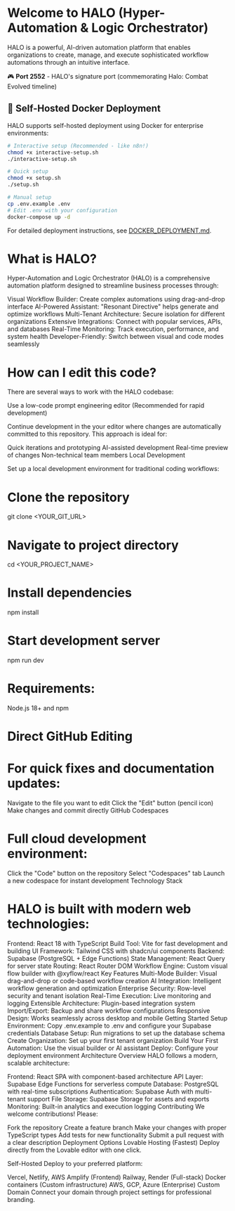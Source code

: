 # Welcome to HALO (Hyper-Automation & Logic Orchestrator)
HALO is a powerful, AI-driven automation platform that enables organizations to create, manage, and execute sophisticated workflow automations through an intuitive interface.

🎮 **Port 2552** - HALO's signature port (commemorating Halo: Combat Evolved timeline)

## 🐳 Self-Hosted Docker Deployment

HALO supports self-hosted deployment using Docker for enterprise environments:

```bash
# Interactive setup (Recommended - like n8n!)
chmod +x interactive-setup.sh
./interactive-setup.sh

# Quick setup
chmod +x setup.sh
./setup.sh

# Manual setup
cp .env.example .env
# Edit .env with your configuration
docker-compose up -d
```

For detailed deployment instructions, see [DOCKER_DEPLOYMENT.md](DOCKER_DEPLOYMENT.md).

# What is HALO?
Hyper-Automation and Logic Orchestrator (HALO) is a comprehensive automation platform designed to streamline business processes through:

Visual Workflow Builder: Create complex automations using drag-and-drop interface
AI-Powered Assistant: "Resonant Directive" helps generate and optimize workflows
Multi-Tenant Architecture: Secure isolation for different organizations
Extensive Integrations: Connect with popular services, APIs, and databases
Real-Time Monitoring: Track execution, performance, and system health
Developer-Friendly: Switch between visual and code modes seamlessly

# How can I edit this code?
There are several ways to work with the HALO codebase:

Use a low-code prompt engineering editor (Recommended for rapid development)

Continue development in the your editor where changes are automatically committed to this repository. This approach is ideal for:

Quick iterations and prototyping
AI-assisted development
Real-time preview of changes
Non-technical team members
Local Development

Set up a local development environment for traditional coding workflows:


# Clone the repository
git clone <YOUR_GIT_URL>

# Navigate to project directory
cd <YOUR_PROJECT_NAME>

# Install dependencies
npm install

# Start development server
npm run dev

# Requirements: 
Node.js 18+ and npm

# Direct GitHub Editing

# For quick fixes and documentation updates:

Navigate to the file you want to edit
Click the "Edit" button (pencil icon)
Make changes and commit directly
GitHub Codespaces

# Full cloud development environment:

Click the "Code" button on the repository
Select "Codespaces" tab
Launch a new codespace for instant development
Technology Stack


# HALO is built with modern web technologies:

Frontend: React 18 with TypeScript
Build Tool: Vite for fast development and building
UI Framework: Tailwind CSS with shadcn/ui components
Backend: Supabase (PostgreSQL + Edge Functions)
State Management: React Query for server state
Routing: React Router DOM
Workflow Engine: Custom visual flow builder with @xyflow/react
Key Features
Multi-Mode Builder: Visual drag-and-drop or code-based workflow creation
AI Integration: Intelligent workflow generation and optimization
Enterprise Security: Row-level security and tenant isolation
Real-Time Execution: Live monitoring and logging
Extensible Architecture: Plugin-based integration system
Import/Export: Backup and share workflow configurations
Responsive Design: Works seamlessly across desktop and mobile
Getting Started
Setup Environment: Copy .env.example to .env and configure your Supabase credentials
Database Setup: Run migrations to set up the database schema
Create Organization: Set up your first tenant organization
Build Your First Automation: Use the visual builder or AI assistant
Deploy: Configure your deployment environment
Architecture Overview
HALO follows a modern, scalable architecture:

Frontend: React SPA with component-based architecture
API Layer: Supabase Edge Functions for serverless compute
Database: PostgreSQL with real-time subscriptions
Authentication: Supabase Auth with multi-tenant support
File Storage: Supabase Storage for assets and exports
Monitoring: Built-in analytics and execution logging
Contributing
We welcome contributions! Please:

Fork the repository
Create a feature branch
Make your changes with proper TypeScript types
Add tests for new functionality
Submit a pull request with a clear description
Deployment Options
Lovable Hosting (Fastest) Deploy directly from the Lovable editor with one click.

Self-Hosted Deploy to your preferred platform:

Vercel, Netlify, AWS Amplify (Frontend)
Railway, Render (Full-stack)
Docker containers (Custom infrastructure)
AWS, GCP, Azure (Enterprise)
Custom Domain Connect your domain through project settings for professional branding.

